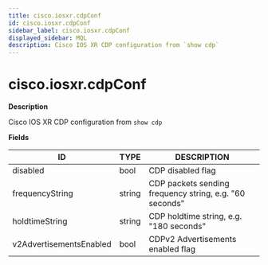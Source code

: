 ```yaml
---
title: cisco.iosxr.cdpConf
id: cisco.iosxr.cdpConf
sidebar_label: cisco.iosxr.cdpConf
displayed_sidebar: MQL
description: Cisco IOS XR CDP configuration from `show cdp`
---
```


# cisco.iosxr.cdpConf

**Description**

Cisco IOS XR CDP configuration from `show cdp`

**Fields**

| ID                      | TYPE   | DESCRIPTION                                             |
| ----------------------- | ------ | ------------------------------------------------------- |
| disabled                | bool   | CDP disabled flag                                       |
| frequencyString         | string | CDP packets sending frequency string, e.g. "60 seconds" |
| holdtimeString          | string | CDP holdtime string, e.g. "180 seconds"                 |
| v2AdvertisementsEnabled | bool   | CDPv2 Advertisements enabled flag                       |
